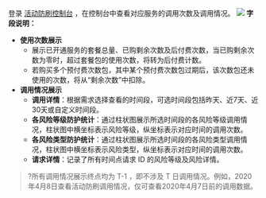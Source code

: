 登录 [活动防刷控制台](https://console.cloud.tencent.com/aa) ，在控制台中查看对应服务的调用次数及调用情况。
![](https://main.qcloudimg.com/raw/edbbeb2edc7b3a41d8c4b52e78c1fb66.png)
**字段说明：**
- **使用次数展示**
	- 展示已开通服务的套餐总量、已购剩余次数及后付费次数，当已购剩余次数为零时，超过套餐包的使用次数，将转为后付费计数。
	- 若购买多个预付费次数包，其中某个预付费次数包过期后，该次数包还未使用的次数，将从“剩余次数”中扣除。
- **调用情况展示**
	- **调用详情**：根据需求选择查看的时间段，可选时间段包括昨天、近7天、近30天或自定义时间段。
	- **各风险等级防护统计**：通过柱状图展示所选时间段的各风险等级调用情况，柱状图中横坐标表示风险等级，纵坐标表示对应时间的调用次数。 
	- **各风险类型防护统计**：通过柱状图展示所选时间段的各风险类型调用情况，柱状图中横坐标表示风险类型，纵坐标表示对应时间的调用次数。 
	- **请求详情**：记录了所有时间点请求 ID 的风险等级及风险详情。
>?所有调用情况展示终点均为 T-1 ，即不涉及 T 日调用情况。例如，2020年4月8日查看活动防刷调用情况，仅可查看2020年4月7日前的调用数据。
